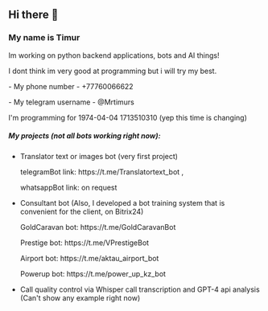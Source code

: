 ## Hi there 👋
### My name is Timur
<p>Im working on python backend applications, bots and AI things!</p>


<p>I dont think im very good at programming but i will try my best.</p>
<p>- My phone number - +77760066622</p>
<p>- My telegram username - @Mrtimurs</p>


<p>I'm programming for <!-- posts -->1974-04-04 1713510310<!-- /posts --> (yep this time is changing)</p>


##### My projects (not all bots working right now):
- Translator text or images bot (very first project)
    <p>telegramBot link: https://t.me/Translatortext_bot ,</p>
    <p>whatsappBot link: on request</p>
- Consultant bot (Also, I developed a bot training system that is convenient for the client, on Bitrix24)
    <p>GoldCaravan bot: https://t.me/GoldCaravanBot</p>
    <p>Prestige bot: https://t.me/VPrestigeBot</p>
    <p>Airport bot: https://t.me/aktau_airport_bot</p>
    <p>Powerup bot: https://t.me/power_up_kz_bot</p>
- Call quality control via Whisper call transcription and GPT-4 api analysis (Can't show any example right now)
